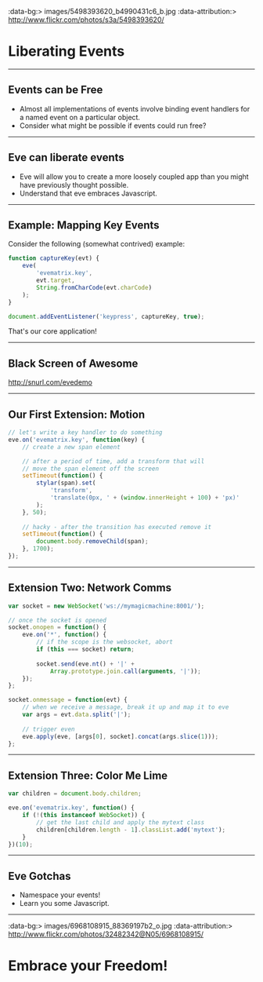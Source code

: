 :data-bg:> images/5498393620_b4990431c6_b.jpg
:data-attribution:> http://www.flickr.com/photos/s3a/5498393620/

# Liberating Events

---

## Events can be Free

- Almost all implementations of events involve binding event handlers for a named event on a particular object.
- Consider what might be possible if events could run free?

---

## Eve can liberate events

- Eve will allow you to create a more loosely coupled app than you might have previously thought possible.
- Understand that eve embraces Javascript.

---

## Example: Mapping Key Events

Consider the following (somewhat contrived) example:

```js
function captureKey(evt) {
    eve(
        'evematrix.key',
        evt.target,
        String.fromCharCode(evt.charCode)
    );
}

document.addEventListener('keypress', captureKey, true);
```

That's our core application!

---

## Black Screen of Awesome

<http://snurl.com/evedemo>

---

## Our First Extension: Motion

```js
// let's write a key handler to do something
eve.on('evematrix.key', function(key) {
    // create a new span element

    // after a period of time, add a transform that will
    // move the span element off the screen
    setTimeout(function() {
        stylar(span).set(
            'transform', 
            'translate(0px, ' + (window.innerHeight + 100) + 'px)'
        );
    }, 50);
    
    // hacky - after the transition has executed remove it
    setTimeout(function() {
        document.body.removeChild(span);
    }, 1700);
});
```

---

## Extension Two: Network Comms

```js
var socket = new WebSocket('ws://mymagicmachine:8001/');

// once the socket is opened
socket.onopen = function() {
    eve.on('*', function() {
        // if the scope is the websocket, abort
        if (this === socket) return;
        
        socket.send(eve.nt() + '|' + 
            Array.prototype.join.call(arguments, '|'));
    });
};

socket.onmessage = function(evt) {
    // when we receive a message, break it up and map it to eve
    var args = evt.data.split('|');
    
    // trigger even
    eve.apply(eve, [args[0], socket].concat(args.slice(1)));
};
```

---

## Extension Three: Color Me Lime

```js
var children = document.body.children;

eve.on('evematrix.key', function() {
    if (!(this instanceof WebSocket)) {
        // get the last child and apply the mytext class
        children[children.length - 1].classList.add('mytext');
    }
})(10);
```

---

## Eve Gotchas

- Namespace your events!
- Learn you some Javascript.

---

:data-bg:> images/6968108915_88369197b2_o.jpg
:data-attribution:> http://www.flickr.com/photos/32482342@N05/6968108915/

# Embrace your Freedom!